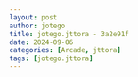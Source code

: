 ```yaml
---
layout: post
author: jotego
title: jotego.jttora - 3a2e91f
date: 2024-09-06
categories: [Arcade, jttora]
tags: [jotego.jttora]
---
```


